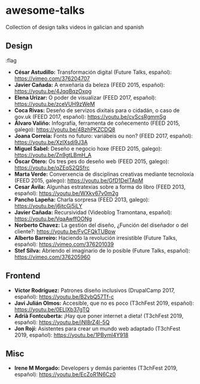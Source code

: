 # awesome-talks
Collection of design talks videos in galician and spanish

## Design
:flag
- **César Astudillo:** Transformación digital (Future Talks, español): https://vimeo.com/376204707
- **Javier Cañada:** A enxeñaría da beleza  (FEED 2015, español): https://youtu.be/4JqqBqzOxpg
- **Elena Urizar:** O poder de visualizar (FEED 2017, español): https://youtu.be/zceVUH9zWeM
- **Coca Rivas:** Deseño de servizos dixitais para o cidadán, o caso de gov.uk (FEED 2017, español): https://youtu.be/cvScsRgmmSg
- **Álvaro Valiño:** Infografía, ferramenta de coñecemento (FEED 2015, galego): https://youtu.be/4BzhPKZCDQ8
- **Joana Correia:** Fonts no futuro: variábeis ou non? (FEED 2017, español): https://youtu.be/XzlXsdj9J3A
- **Miguel Sabel:** Deseño e negocio hoxe (FEED 2015, galego): https://youtu.be/Zn9gtLBmH_A
- **Óscar Otero:** Os tres pes do deseño web (FEED 2015, galego): https://youtu.be/qZEqS2QSfrc
- **Marta Verde:** Converxencia de disciplinas creativas mediante tecnoloxía (FEED 2015, galego): https://youtu.be/GfD1DelTApM
- **Cesar Ávila:** Algunhas estratexias sobre a forma do libro (FEED 2013, español): https://youtu.be/WXkv67v0m2g
- **Pancho Lapeña:** Charla sorpresa (FEED 2013, galego): https://youtu.be/j6jtcGj5jLY
- **Javier Cañada:** Recursividad (Videoblog Tramontana, español): https://youtu.be/VqaAwffOONg
- **Norberto Chavez:** La gestión del diseño, ¿Función del diseñador o del cliente?: https://youtu.be/FvCFQkTUBpw
- **Alberto Barreiro:** Haciendo la revolución irresistible (Future Talks, español): https://vimeo.com/376201039
- **Stef Silva:** Abriendo el imaginario de lo posible (Future Talks, español): https://vimeo.com/376205960

## Frontend

- **Víctor Rodríguez:** Patrones diseño inclusivos (DrupalCamp 2017, español): https://youtu.be/B2vbQ57Tf-c
- **Javi Julián Olmos:** Accesible, que no es poco (T3chFest 2019, español): https://youtu.be/0ELlXb37gTQ
- **Adrià Fontcuberta:** ¡Hay que poner internet a dieta! (T3chFest 2019, español): https://youtu.be/jNI8rZ4l-5Q
- **Jon Rojí:** Asistentes para crear un mundo web adaptado (T3chFest 2019, español): https://youtu.be/1PByml4Y918

## Misc

- **Irene M Morgado:** Developers y demás parientes (T3chFest 2019, español): https://youtu.be/EcZoR1N6Cz0
